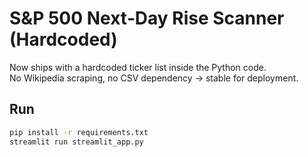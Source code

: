 
# S&P 500 Next‑Day Rise Scanner (Hardcoded)

Now ships with a hardcoded ticker list inside the Python code.  
No Wikipedia scraping, no CSV dependency → stable for deployment.

## Run
```bash
pip install -r requirements.txt
streamlit run streamlit_app.py
```
